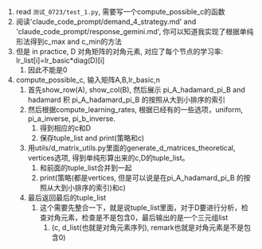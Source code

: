 1. read `测试_0723/test_1.py`, 需要写一个compute_possible_c的函数
2. 阅读'claude_code_prompt/demand_4_strategy.md' and 'claude_code_prompt/response_gemini.md', 你可以知道我实现了根据单纯形法得到c_max and c_min的方法
3. 但是 in practice, D 对角矩阵的对角元素, 对应了每个节点的学习率: lr_list[i]=lr_basic*diag(D)[i]
   1. 因此不能是0
4. compute_possible_c, 输入矩阵A,B,lr_basic,n
   1. 首先show_row(A), show_col(B), 然后展示 pi_A_hadamard_pi_B and hadamard 积 pi_A_hadamard_pi_B 的按照从大到小排序的索引
   2. 然后根据compute_learning_rates, 根据已经有的一些选项，uniform, pi_a_inverse, pi_b_inverse.
      1. 得到相应的c和D
      2. 保存tuple_list and print(策略和c)
   3. 用utils/d_matrix_utils.py里面的generate_d_matrices_theoretical, vertices选项, 得到单纯形算出来的c,D的tuple_list。
      1. 和前面的tuple_list合并到一起
      2. print(策略(都是vertices, 但是可以说是在pi_A_hadamard_pi_B 的按照从大到小排序的索引)和c)
   4. 最后返回最后的tuple_list
      1. 这个需要先整合一下，就是说tuple_list里面，对于D要进行分析，检查对角元素，检查是不是包含0，最后输出的是一个三元组list
         1. (c, d_list(也就是对角元素序列), remark也就是对角元素是不是包含0)